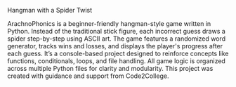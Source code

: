  Hangman with a Spider Twist

ArachnoPhonics is a beginner-friendly hangman-style game written in Python. Instead of the traditional stick figure, each incorrect guess draws a spider step-by-step using ASCII art. The game features a randomized word generator, tracks wins and losses, and displays the player's progress after each guess. It’s a console-based project designed to reinforce concepts like functions, conditionals, loops, and file handling. All game logic is organized across multiple Python files for clarity and modularity. This project was created with guidance and support from Code2College.

